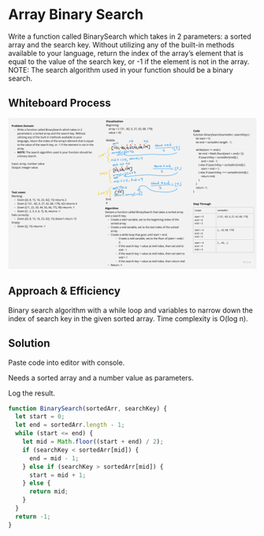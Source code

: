 # Array Binary Search

Write a function called BinarySearch which takes in 2 parameters: a sorted array and the search key. Without utilizing any of the built-in methods available to your language, return the index of the array’s element that is equal to the value of the search key, or -1 if the element is not in the array.
NOTE: The search algorithm used in your function should be a binary search.

## Whiteboard Process

![Code Challenge 3](code-challenge-3.jpg)

## Approach & Efficiency

Binary search algorithm with a while loop and variables to narrow down the index of search key in the given sorted array. Time complexity is O(log n).

## Solution

Paste code into editor with console.

Needs a sorted array and a number value as parameters.

Log the result.

```javascript
function BinarySearch(sortedArr, searchKey) {
  let start = 0;
  let end = sortedArr.length - 1;
  while (start <= end) {
    let mid = Math.floor((start + end) / 2);
    if (searchKey < sortedArr[mid]) {
      end = mid - 1;
    } else if (searchKey > sortedArr[mid]) {
      start = mid + 1;
    } else {
      return mid;
    }
  }
  return -1;
}
```
